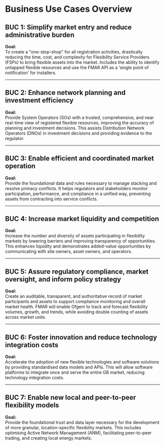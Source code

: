 # Business Use Cases Overview

## BUC 1: Simplify market entry and reduce administrative burden
**Goal:**  
To create a "one-stop-shop" for all registration activities, drastically reducing the time, cost, and complexity for Flexibility Service Providers (FSPs) to bring flexible assets into the market. Includes the ability to identify untapped flexible resources and use the FMAR API as a ‘single point of notification’ for installers.

---

## BUC 2: Enhance network planning and investment efficiency
**Goal:**  
Provide System Operators (SOs) with a trusted, comprehensive, and near real-time view of registered flexible resources, improving the accuracy of planning and investment decisions. This assists Distribution Network Operators (DNOs) in investment decisions and providing evidence to the regulator.

---

## BUC 3: Enable efficient and coordinated market operation
**Goal:**  
Provide the foundational data and rules necessary to manage stacking and resolve primacy conflicts. It helps regulators and stakeholders monitor participation, performance, and compliance in a unified way, preventing assets from contracting into service conflicts.

---

## BUC 4: Increase market liquidity and competition
**Goal:**  
Increase the number and diversity of assets participating in flexibility markets by lowering barriers and improving transparency of opportunities. This enhances liquidity and demonstrates added-value opportunities by communicating with site owners, asset owners, and operators.

---

## BUC 5: Assure regulatory compliance, market oversight, and inform policy strategy
**Goal:**  
Create an auditable, transparent, and authoritative record of market participants and assets to support compliance monitoring and overall market health. FMAR will enable Ofgem to track and forecast flexibility volumes, growth, and trends, while avoiding double counting of assets across market units.

---

## BUC 6: Foster innovation and reduce technology integration costs
**Goal:**  
Accelerate the adoption of new flexible technologies and software solutions by providing standardised data models and APIs. This will allow software platforms to integrate once and serve the entire GB market, reducing technology integration costs.

---

## BUC 7: Enable new local and peer-to-peer flexibility models
**Goal:**  
Provide the foundational trust and data layer necessary for the development of more granular, location-specific flexibility markets. This includes optimising Active Network Management (ANM), facilitating peer-to-peer trading, and creating local energy markets.

